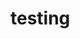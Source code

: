 # testing
<!-- ALL-CONTRIBUTORS-LIST:START - Do not remove or modify this section -->
<!-- prettier-ignore -->
<!-- ALL-CONTRIBUTORS-LIST:END -->

